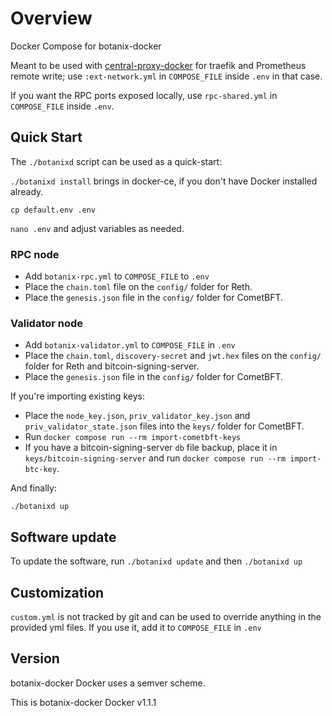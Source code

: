 # Overview

Docker Compose for botanix-docker

Meant to be used with [central-proxy-docker](https://github.com/CryptoManufaktur-io/central-proxy-docker) for traefik
and Prometheus remote write; use `:ext-network.yml` in `COMPOSE_FILE` inside `.env` in that case.

If you want the RPC ports exposed locally, use `rpc-shared.yml` in `COMPOSE_FILE` inside `.env`.

## Quick Start

The `./botanixd` script can be used as a quick-start:

`./botanixd install` brings in docker-ce, if you don't have Docker installed already.

`cp default.env .env`

`nano .env` and adjust variables as needed.

### RPC node

- Add `botanix-rpc.yml` to `COMPOSE_FILE` to `.env`
- Place the `chain.toml` file on the `config/` folder for Reth.
- Place the `genesis.json` file in the `config/` folder for CometBFT.

### Validator node

- Add `botanix-validator.yml` to `COMPOSE_FILE` in `.env`
- Place the `chain.toml`, `discovery-secret` and `jwt.hex` files on the `config/` folder for Reth and bitcoin-signing-server.
- Place the `genesis.json` file in the `config/` folder for CometBFT.

If you're importing existing keys:

- Place the `node_key.json`, `priv_validator_key.json` and `priv_validator_state.json` files into the `keys/` folder for CometBFT.
- Run `docker compose run --rm import-cometbft-keys`
- If you have a bitcoin-signing-server `db` file backup, place it in `keys/bitcoin-signing-server` and run `docker compose run --rm import-btc-key`.

And finally:

`./botanixd up`

## Software update

To update the software, run `./botanixd update` and then `./botanixd up`

## Customization

`custom.yml` is not tracked by git and can be used to override anything in the provided yml files. If you use it,
add it to `COMPOSE_FILE` in `.env`

## Version

botanix-docker Docker uses a semver scheme.

This is botanix-docker Docker v1.1.1
